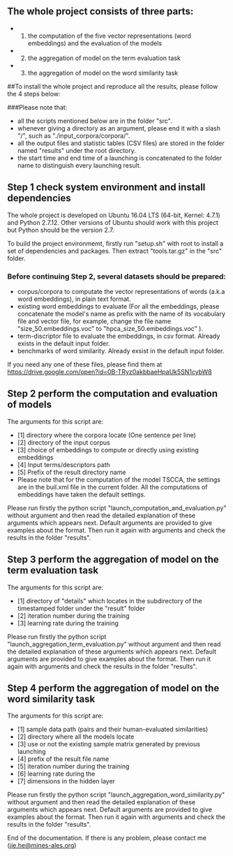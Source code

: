## The whole project consists of three parts:
* 1) the computation of the five vector representations (word embeddings) and the evaluation of the models
* 2) the aggregation of model on the term evaluation task
* 3) the aggregation of model on the word similarity task


##To install the whole project and reproduce all the results, please follow the 4 steps below:

###Please note that:
* all the scripts mentioned below are in the folder "src".
* whenever giving a directory as an argument, please end it with a slash "/", such as "./input_corpora/corpora/".
* all the output files and statistic tables (CSV files) are stored in the folder named "results" under the root directory.
* the start time and end time of a launching is concatenated to the folder name to distinguish every launching result.

## Step 1 check system environment and install dependencies
The whole project is developed on Ubuntu 16.04 LTS (64-bit, Kernel: 4.7.1) and Python 2.7.12. Other versions of Ubuntu should work with this project but Python should be the version 2.7.

To build the project environmemt, firstly run "setup.sh" with root to install a set of dependencies and packages. Then extract "tools.tar.gz" in the "src" folder.

### Before continuing Step 2, several datasets should be prepared:
* corpus/corpora to computate the vector representations of words (a.k.a word embeddings), in plain text format.
* existing word embeddings to evaluate (For all the embeddings, please concatenate the model's name as prefix with the name of its vocabulary file and vector file, for example, change the file name "size\_50.embeddings.voc" to "hpca\_size_50.embeddings.voc" ).
* term-discriptor file to evaluate the embeddings, in csv format. Already exists in the default input folder.
* benchmarks of word similarity. Already exsist in the default input folder.

If you need any one of these files, please find them at https://drive.google.com/open?id=0B-TRyz0akbbaeHpaUk5SN1cybW8 

## Step 2 perform the computation and evaluation of models
The arguments for this script are:
* [1] directory where the corpora locate (One sentence per line)
* [2] directory of the input corpus
* [3] choice of embeddings to compute or directly using existing embeddings
* [4] Input terms/descriptors path
* [5] Prefix of the result directory name
* Please note that for the computation of the model TSCCA, the settings are in the buil.xml file in the current folder. All the computations of embeddings have taken the default settings.

Please run firstly the python script "launch\_computation\_and\_evaluation.py" without argument and then read the detailed explanation of these arguments which appears next. Default arguments are provided to give examples about the format. Then run it again with arguments and check the results in the folder "results". 


## Step 3 perform the aggregation of model on the term evaluation task
The arguments for this script are:
* [1] directory of "details" which locates in the subdirectory of the timestamped folder under the "result" folder
* [2] iteration number during the training
* [3] learning rate during the training

Please run firstly the python script "launch\_aggregation\_term_evaluation.py" without argument and then read the detailed explanation of these arguments which appears next. Default arguments are provided to give examples about the format. Then run it again with arguments and check the results in the folder "results".


## Step 4 perform the aggregation of model on the word similarity task
The arguments for this script are:
* [1] sample data path (pairs and their human-evaluated similarities)
* [2] directory where all the models locate
* [3] use or not the existing sample matrix generated by previous launching
* [4] prefix of the result file name
* [5] iteration number during the training
* [6] learning rate during the 
* [7] dimensions in the hidden layer

Please run firstly the python script "launch\_aggregation\_word_similarity.py" without argument and then read the detailed explanation of these arguments which appears next. Default arguments are provided to give examples about the format. Then run it again with arguments and check the results in the folder "results".

End of the documentation. If there is any problem, please contact me (jie.he@mines-ales.org)
